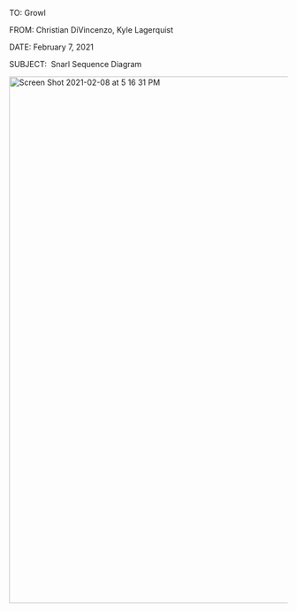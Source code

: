 TO:​ Growl

FROM:​ Christian DiVincenzo, Kyle Lagerquist

DATE:​ February 7, 2021

SUBJECT:​ ​ Snarl Sequence Diagram


<img width="953" alt="Screen Shot 2021-02-08 at 5 16 31 PM" src="https://media.github.ccs.neu.edu/user/3912/files/72638a80-6a31-11eb-93ba-68f549b53463">
